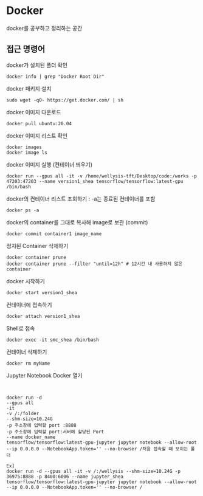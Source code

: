 # Docker
docker를 공부하고 정리하는 공간

## 접근 명령어

docker가 설치된 폴더 확인

```
docker info | grep "Docker Root Dir"
```

docker 패키지 설치

```
sudo wget -qO- https://get.docker.com/ | sh
```

docker 이미지 다운로드

```
docker pull ubuntu:20.04
```


docker 이미지 리스트 확인

```
docker images 
docker image ls
```
docker 이미지 실행 (컨테이너 띄우기)

```
docker run --gpus all -it -v /home/wellysis-tft/Desktop/code:/works -p 47203:47203 --name version1_shea tensorflow/tensorflow:latest-gpu /bin/bash

```

docker의 컨테이너 리스트 조회하기 : -a는 종료된 컨테이너를 포함

```
docker ps -a 
```

docker의 container를 그대로 복사해 image로 보관 (commit)

```
docker commit container1 image_name
```

정지된 Container 삭제하기

```
docker container prune
docker container prune --filter "until=12h" # 12시간 내 사용하지 않은 container 
```

docker 시작하기

```
docker start version1_shea
```

컨테이너에 접속하기

```
docker attach version1_shea
```

Shell로 접속

```
docker exec -it smc_shea /bin/bash
```

컨테이너 삭제하기

```
docker rm myName
```

Jupyter Notebook Docker 열기

```

      
docker run -d 
--gpus all 
-it 
-v /:/folder
--shm-size=10.24G
-p 주소창에 입력할 port :8888 
-p 주소창에 입력할 port:서버에 할당된 Port 
--name docker_name 
tensorflow/tensorflow:latest-gpu-jupyter jupyter notebook --allow-root --ip 0.0.0.0 --NotebookApp.token='' --no-browser /처음 접속할 때 보이는 폴더 

Ex]
docker run -d --gpus all -it -v /:/wellysis --shm-size=10.24G -p 36975:8888 -p 8400:6006 --name jupyter_shea tensorflow/tensorflow:latest-gpu-jupyter jupyter notebook --allow-root --ip 0.0.0.0 --NotebookApp.token='' --no-browser /
           
```
